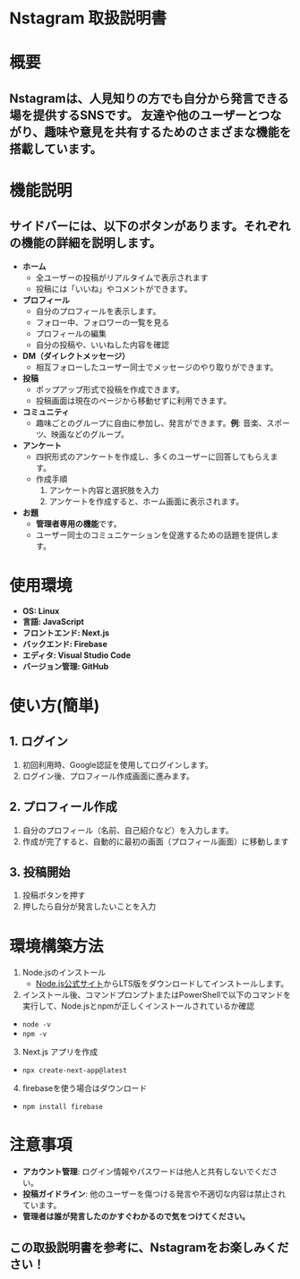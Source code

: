 # Nstagram 取扱説明書
# 概要
## Nstagramは、人見知りの方でも自分から発言できる場を提供するSNSです。  友達や他のユーザーとつながり、趣味や意見を共有するためのさまざまな機能を搭載しています。
# 機能説明
## サイドバーには、以下のボタンがあります。それぞれの機能の詳細を説明します。
*  **ホーム**  
   * 全ユーザーの投稿がリアルタイムで表示されます
   * 投稿には「いいね」やコメントができます。
*  **プロフィール**
   * 自分のプロフィールを表示します。
   * フォロー中、フォロワーの一覧を見る
   * プロフィールの編集
   * 自分の投稿や、いいねした内容を確認
* **DM（ダイレクトメッセージ）**
   * 相互フォローしたユーザー同士でメッセージのやり取りができます。
* **投稿**
   * ポップアップ形式で投稿を作成できます。
   * 投稿画面は現在のページから移動せずに利用できます。
* **コミュニティ**
   * 趣味ごとのグループに自由に参加し、発言ができます。**例**: 音楽、スポーツ、映画などのグループ。
* **アンケート**
   * 四択形式のアンケートを作成し、多くのユーザーに回答してもらえます。
   * 作成手順
     1. アンケート内容と選択肢を入力
     2. アンケートを作成すると、ホーム画面に表示されます。
* **お題**
   * **管理者専用の機能**です。
   * ユーザー同士のコミュニケーションを促進するための話題を提供します。
# 使用環境
- **OS: Linux**
- **言語: JavaScript**
- **フロントエンド: Next.js**
- **バックエンド: Firebase**
- **エディタ: Visual Studio Code**
- **バージョン管理: GitHub**
# 使い方(簡単)
## 1. ログイン
1. 初回利用時、Google認証を使用してログインします。
2. ログイン後、プロフィール作成画面に進みます。
## 2. プロフィール作成
1. 自分のプロフィール（名前、自己紹介など）を入力します。
2. 作成が完了すると、自動的に最初の画面（プロフィール画面）に移動します
## 3. 投稿開始
1. 投稿ボタンを押す
2. 押したら自分が発言したいことを入力
# 環境構築方法
1. Node.jsのインストール
   - [Node.js公式サイト](https://nodejs.org/)からLTS版をダウンロードしてインストールします。
2. インストール後、コマンドプロンプトまたはPowerShellで以下のコマンドを実行して、Node.jsとnpmが正しくインストールされているか確認
- `node -v`
- `npm -v`
3. Next.js アプリを作成
- `npx create-next-app@latest`
4. firebaseを使う場合はダウンロード
- `npm install firebase`
#  注意事項
- **アカウント管理**: ログイン情報やパスワードは他人と共有しないでください。
- **投稿ガイドライン**: 他のユーザーを傷つける発言や不適切な内容は禁止されています。
- **管理者は誰が発言したのかすぐわかるので気をつけてください。**
## この取扱説明書を参考に、Nstagramをお楽しみください！
